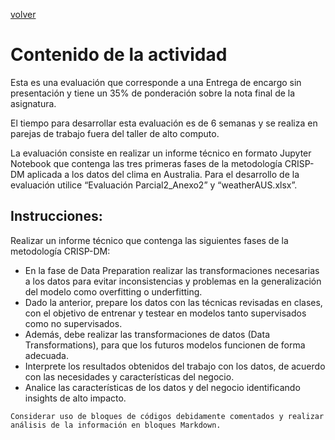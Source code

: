 [volver](README.md)

# Contenido de la actividad 

Esta es una evaluación que corresponde a una Entrega de encargo sin presentación y tiene un 35% de ponderación sobre la nota final de la asignatura. 

El tiempo para desarrollar esta evaluación es de 6 semanas y se realiza en parejas de trabajo fuera del taller de alto computo. 

La evaluación consiste en realizar un informe técnico en formato Jupyter Notebook que contenga las tres primeras fases de la metodología CRISP-DM aplicada a los datos del clima en Australia. Para el desarrollo de la evaluación utilice “Evaluación Parcial2_Anexo2” y “weatherAUS.xlsx”. 

  
## Instrucciones: 

Realizar un informe técnico que contenga las siguientes fases de la metodología CRISP-DM: 

  
- En la fase de Data Preparation realizar las transformaciones necesarias a los datos para evitar inconsistencias y problemas en la generalización del modelo como overfitting o underfitting. 
- Dado la anterior, prepare los datos con las técnicas revisadas en clases, con el objetivo de entrenar y testear en modelos tanto supervisados como no supervisados. 
- Además, debe realizar las transformaciones de datos (Data Transformations), para que los futuros modelos funcionen de forma adecuada.  
- Interprete los resultados obtenidos del trabajo con los datos, de acuerdo con las necesidades y características del negocio. 
- Analice las características de los datos y del negocio identificando insights de alto impacto. 

 
```
Considerar uso de bloques de códigos debidamente comentados y realizar análisis de la información en bloques Markdown. 
```